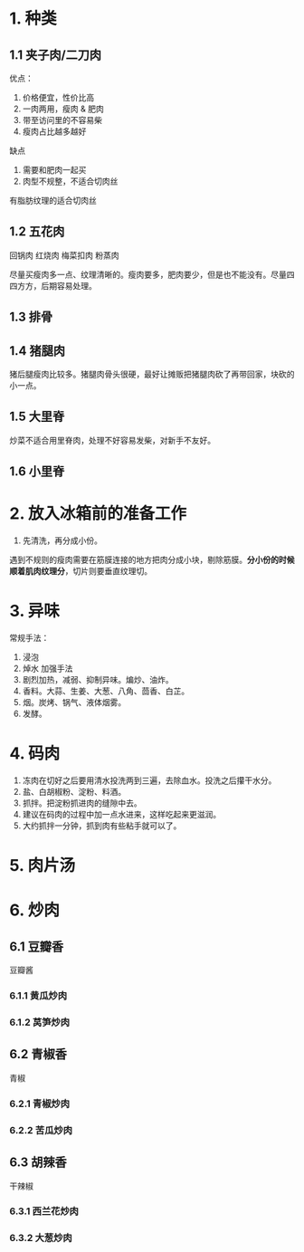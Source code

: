 # 1. 种类

## 1.1 夹子肉/二刀肉

优点：
1. 价格便宜，性价比高
2. 一肉两用，瘦肉 & 肥肉
3. 带至访问里的不容易柴
4. 瘦肉占比越多越好

缺点
1. 需要和肥肉一起买
2. 肉型不规整，不适合切肉丝

有脂肪纹理的适合切肉丝


## 1.2 五花肉

回锅肉 红烧肉 梅菜扣肉 粉蒸肉

尽量买瘦肉多一点、纹理清晰的。瘦肉要多，肥肉要少，但是也不能没有。尽量四四方方，后期容易处理。

## 1.3 排骨

## 1.4 猪腿肉

猪后腿瘦肉比较多。猪腿肉骨头很硬，最好让摊贩把猪腿肉砍了再带回家，块砍的小一点。

## 1.5 大里脊

炒菜不适合用里脊肉，处理不好容易发柴，对新手不友好。

## 1.6 小里脊

# 2. 放入冰箱前的准备工作

1. 先清洗，再分成小份。

遇到不规则的瘦肉需要在筋膜连接的地方把肉分成小块，剔除筋膜。**分小份的时候顺着肌肉纹理分**，切片则要垂直纹理切。

# 3. 异味

常规手法：
1. 浸泡
2. 焯水
加强手法
1. 剧烈加热，减弱、抑制异味。煸炒、油炸。
2. 香料。大蒜、生姜、大葱、八角、茴香、白芷。
3. 烟。炭烤、锅气、液体烟雾。
4. 发酵。

# 4. 码肉

1. 冻肉在切好之后要用清水投洗两到三遍，去除血水。投洗之后攥干水分。
2. 盐、白胡椒粉、淀粉、料酒。
3. 抓拌。把淀粉抓进肉的缝隙中去。
4. 建议在码肉的过程中加一点水进来，这样吃起来更滋润。
5. 大约抓拌一分钟，抓到肉有些粘手就可以了。

# 5. 肉片汤


# 6. 炒肉

## 6.1 豆瓣香

豆瓣酱

### 6.1.1 黄瓜炒肉

### 6.1.2 莴笋炒肉


## 6.2 青椒香

青椒

### 6.2.1 青椒炒肉

### 6.2.2 苦瓜炒肉

## 6.3 胡辣香

干辣椒

### 6.3.1 西兰花炒肉

### 6.3.2 大葱炒肉



